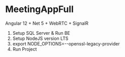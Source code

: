 # MeetingAppFull
Angular 12 + Net 5 + WebRTC + SignalR

1. Setup SQL Server & Run BE
2. Setup NodeJS version LTS
3. export NODE_OPTIONS=--openssl-legacy-provider
4. Run Project